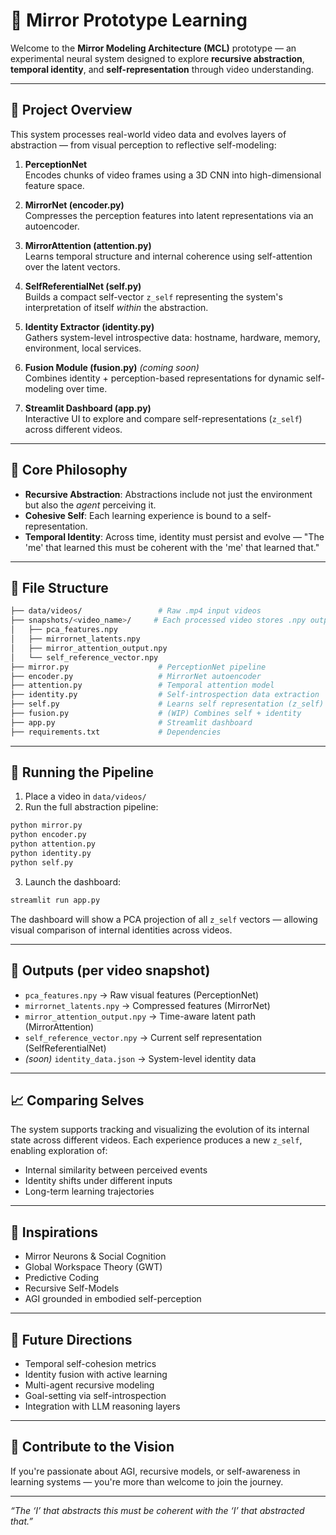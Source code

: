 # 🤖 Mirror Prototype Learning

Welcome to the **Mirror Modeling Architecture (MCL)** prototype — an experimental neural system designed to explore **recursive abstraction**, **temporal identity**, and **self-representation** through video understanding.

---

## 🚀 Project Overview

This system processes real-world video data and evolves layers of abstraction — from visual perception to reflective self-modeling:

1. **PerceptionNet**  
   Encodes chunks of video frames using a 3D CNN into high-dimensional feature space.

2. **MirrorNet (encoder.py)**  
   Compresses the perception features into latent representations via an autoencoder.

3. **MirrorAttention (attention.py)**  
   Learns temporal structure and internal coherence using self-attention over the latent vectors.

4. **SelfReferentialNet (self.py)**  
   Builds a compact self-vector `z_self` representing the system's interpretation of itself *within* the abstraction.

5. **Identity Extractor (identity.py)**  
   Gathers system-level introspective data: hostname, hardware, memory, environment, local services.

6. **Fusion Module (fusion.py)** *(coming soon)*  
   Combines identity + perception-based representations for dynamic self-modeling over time.

7. **Streamlit Dashboard (app.py)**  
   Interactive UI to explore and compare self-representations (`z_self`) across different videos.

---

## 🧬 Core Philosophy

- **Recursive Abstraction**: Abstractions include not just the environment but also the *agent* perceiving it.
- **Cohesive Self**: Each learning experience is bound to a self-representation.
- **Temporal Identity**: Across time, identity must persist and evolve — "The 'me' that learned this must be coherent with the 'me' that learned that."

---

## 📂 File Structure

```bash
├── data/videos/                 # Raw .mp4 input videos
├── snapshots/<video_name>/     # Each processed video stores .npy outputs here
│   ├── pca_features.npy
│   ├── mirrornet_latents.npy
│   ├── mirror_attention_output.npy
│   └── self_reference_vector.npy
├── mirror.py                    # PerceptionNet pipeline
├── encoder.py                   # MirrorNet autoencoder
├── attention.py                 # Temporal attention model
├── identity.py                  # Self-introspection data extraction
├── self.py                      # Learns self representation (z_self)
├── fusion.py                    # (WIP) Combines self + identity
├── app.py                       # Streamlit dashboard
├── requirements.txt             # Dependencies
```

---

## 🧪 Running the Pipeline

1. Place a video in `data/videos/`
2. Run the full abstraction pipeline:

```bash
python mirror.py
python encoder.py
python attention.py
python identity.py
python self.py
```

3. Launch the dashboard:

```bash
streamlit run app.py
```

The dashboard will show a PCA projection of all `z_self` vectors — allowing visual comparison of internal identities across videos.

---

## 🧠 Outputs (per video snapshot)

- `pca_features.npy` → Raw visual features (PerceptionNet)
- `mirrornet_latents.npy` → Compressed features (MirrorNet)
- `mirror_attention_output.npy` → Time-aware latent path (MirrorAttention)
- `self_reference_vector.npy` → Current self representation (SelfReferentialNet)
- *(soon)* `identity_data.json` → System-level identity data

---

## 📈 Comparing Selves

The system supports tracking and visualizing the evolution of its internal state across different videos. Each experience produces a new `z_self`, enabling exploration of:

- Internal similarity between perceived events
- Identity shifts under different inputs
- Long-term learning trajectories

---

## 🧠 Inspirations

- Mirror Neurons & Social Cognition  
- Global Workspace Theory (GWT)  
- Predictive Coding  
- Recursive Self-Models  
- AGI grounded in embodied self-perception

---

## 🔭 Future Directions

- Temporal self-cohesion metrics
- Identity fusion with active learning
- Multi-agent recursive modeling
- Goal-setting via self-introspection
- Integration with LLM reasoning layers

---

## 🤝 Contribute to the Vision

If you're passionate about AGI, recursive models, or self-awareness in learning systems — you're more than welcome to join the journey.

---

*“The ‘I’ that abstracts this must be coherent with the ‘I’ that abstracted that.”*
